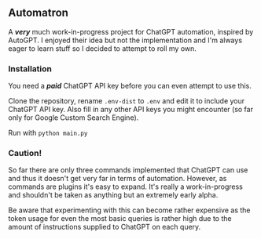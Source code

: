 ## Automatron
A ***very*** much work-in-progress project for ChatGPT automation, inspired by AutoGPT.
I enjoyed their idea but not the implementation and I'm always eager to learn stuff so I decided to attempt to roll my own.

### Installation

You need a ***paid*** ChatGPT API key before you can even attempt to use this. 

Clone the repository, rename ```.env-dist``` to ```.env``` and edit it to include your ChatGPT API key. Also fill in any other API keys you might encounter (so far only for Google Custom Search Engine).

Run with ```python main.py```

### Caution!

So far there are only three commands implemented that ChatGPT can use and thus it doesn't get very far in terms of automation.
However, as commands are plugins it's easy to expand. It's really a work-in-progress and shouldn't be taken as anything but an extremely early alpha.

Be aware that experimenting with this can become rather expensive as the token usage for even the most basic queries is rather high due to the amount of instructions supplied to ChatGPT on each query.
